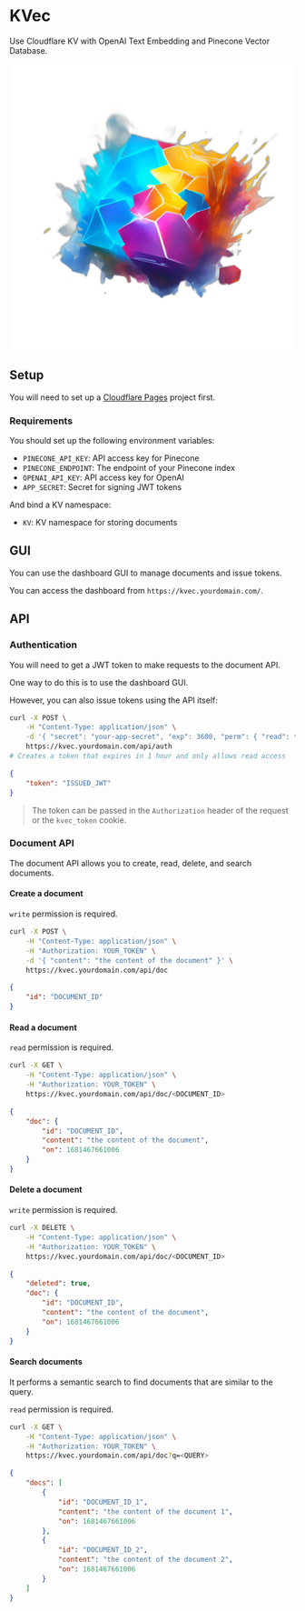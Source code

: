 # KVec

Use Cloudflare KV with OpenAI Text Embedding and Pinecone Vector Database.

![icon](static/icon.png)

## Setup

You will need to set up a [Cloudflare Pages](https://pages.cloudflare.com/) project first.

### Requirements

You should set up the following environment variables:

- `PINECONE_API_KEY`: API access key for Pinecone
- `PINECONE_ENDPOINT`: The endpoint of your Pinecone index
- `OPENAI_API_KEY`: API access key for OpenAI
- `APP_SECRET`: Secret for signing JWT tokens

And bind a KV namespace:

- `KV`: KV namespace for storing documents

## GUI

You can use the dashboard GUI to manage documents and issue tokens.

You can access the dashboard from `https://kvec.yourdomain.com/`.

## API

### Authentication

You will need to get a JWT token to make requests to the document API.

One way to do this is to use the dashboard GUI.

However, you can also issue tokens using the API itself:

```bash
curl -X POST \
    -H "Content-Type: application/json" \
    -d '{ "secret": "your-app-secret", "exp": 3600, "perm": { "read": true, "write": false } }' \
    https://kvec.yourdomain.com/api/auth
# Creates a token that expires in 1 hour and only allows read access
```

```json
{
    "token": "ISSUED_JWT"
}
```

> The token can be passed in the `Authorization` header of the request or the `kvec_token` cookie.

### Document API

The document API allows you to create, read, delete, and search documents.

#### Create a document

`write` permission is required.

```bash
curl -X POST \
    -H "Content-Type: application/json" \
    -H "Authorization: YOUR_TOKEN" \
    -d '{ "content": "the content of the document" }' \
    https://kvec.yourdomain.com/api/doc
```

```json
{
    "id": "DOCUMENT_ID"
}
```

#### Read a document

`read` permission is required.

```bash
curl -X GET \
    -H "Content-Type: application/json" \
    -H "Authorization: YOUR_TOKEN" \
    https://kvec.yourdomain.com/api/doc/<DOCUMENT_ID>
```

```json
{
    "doc": {
        "id": "DOCUMENT_ID",
        "content": "the content of the document",
        "on": 1681467661006
    }
}
```

#### Delete a document

`write` permission is required.

```bash
curl -X DELETE \
    -H "Content-Type: application/json" \
    -H "Authorization: YOUR_TOKEN" \
    https://kvec.yourdomain.com/api/doc/<DOCUMENT_ID>
```

```json
{
    "deleted": true,
    "doc": {
        "id": "DOCUMENT_ID",
        "content": "the content of the document",
        "on": 1681467661006
    }
}
```

#### Search documents

It performs a semantic search to find documents that are similar to the query.

`read` permission is required.

```bash
curl -X GET \
    -H "Content-Type: application/json" \
    -H "Authorization: YOUR_TOKEN" \
    https://kvec.yourdomain.com/api/doc?q=<QUERY>
```

```json
{
    "docs": [
        {
            "id": "DOCUMENT_ID_1",
            "content": "the content of the document 1",
            "on": 1681467661006
        },
        {
            "id": "DOCUMENT_ID_2",
            "content": "the content of the document 2",
            "on": 1681467661006
        }
    ]
}
```
